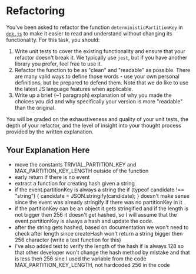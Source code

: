# Refactoring

You've been asked to refactor the function `deterministicPartitionKey` in [`dpk.js`](dpk.js) to make it easier to read and understand without changing its functionality. For this task, you should:

1. Write unit tests to cover the existing functionality and ensure that your refactor doesn't break it. We typically use `jest`, but if you have another library you prefer, feel free to use it.
2. Refactor the function to be as "clean" and "readable" as possible. There are many valid ways to define those words - use your own personal definitions, but be prepared to defend them. Note that we do like to use the latest JS language features when applicable.
3. Write up a brief (~1 paragraph) explanation of why you made the choices you did and why specifically your version is more "readable" than the original.

You will be graded on the exhaustiveness and quality of your unit tests, the depth of your refactor, and the level of insight into your thought process provided by the written explanation.

## Your Explanation Here

- move the constants TRIVIAL_PARTITION_KEY and MAX_PARTITION_KEY_LENGTH outside of the function
- early return if there is no event
- extract a function for creating hash given a string
- if the event.partitionKey is always a string the 
      if (typeof candidate !== "string") {
        candidate = JSON.stringify(candidate);
      }
  doesn't make sense since the event was already stringify if there was no partitionKey in it
- if the partitionKey can be an object it gets stringified and if the length  is not bigger then 256 it doesn't get hashed, so I will assume that the event.partitionKey is always a hash and update the code.
- after the string gets hashed, based on documentation we won't need to check after length since createHash won't return a string bigger then 256 character (write a text function for this)
- i've also added test to verify the length of the hash if is always 128 so that other developer won't change the hash method by mistake and that is less then 256 sine I used the variable from the code MAX_PARTITION_KEY_LENGTH, not hardcoded 256 in the code